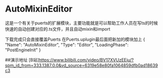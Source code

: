 # AutoMixinEditor

这是一个有关于puerts的扩展模块，主要功能就是可以帮助工作人员在写ts的时候快速的自动创建对应的.ts文件，并且自动mixin和import

下载完成只会直接覆盖Puerts
在Puerts.uplugin最后面把新加的模块加上
	{
		"Name": "AutoMixinEditor",
		"Type": "Editor",
		"LoadingPhase": "PostEngineInit"
	}


##演示地址
[B站]<https://www.bilibili.com/video/BV17XVUzEEju/?spm_id_from=333.1387.0.0&vd_source=6319e58e80fa1064859dfb0ad18639c3>
